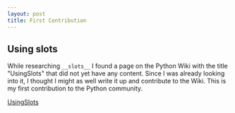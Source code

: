 ```yaml
---
layout: post
title: First Contribution
---
```

## Using __slots__
While researching `__slots__` I found a page on the Python Wiki with the title "UsingSlots" that did not yet have any content. Since I was already looking into it, I thought I might as well write it up and contribute to the Wiki. This is my first contribution to the Python community.

[UsingSlots](https://wiki.python.org/moin/UsingSlots)